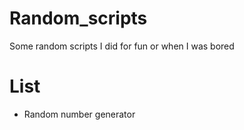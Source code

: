 # Random_scripts
Some random scripts I did for fun or when I was bored

# List 
- Random number generator
